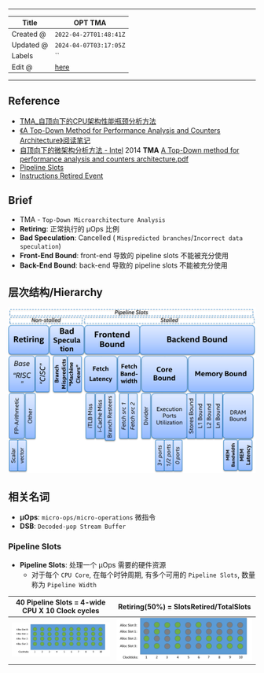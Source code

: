 -----

| Title     | OPT TMA                                           |
| --------- | ------------------------------------------------- |
| Created @ | `2022-04-27T01:48:41Z`                            |
| Updated @ | `2024-04-07T03:17:05Z`                            |
| Labels    | \`\`                                              |
| Edit @    | [here](https://github.com/junxnone/opt/issues/47) |

-----

## Reference

  - [TMA\_自顶向下的CPU架构性能瓶颈分析方法](https://zhuanlan.zhihu.com/p/60569271)
  - [《A Top-Down Method for Performance Analysis and Counters
    Architecture》阅读笔记](https://andrewei1316.github.io/2020/12/20/top-down-performance-analysis/)
  - [自顶向下的微架构分析方法 -
    Intel](https://www.intel.com/content/www/us/en/develop/documentation/vtune-cookbook-zh-cn/top/methodologies/top-down-microarchitecture-analysis-method.html)
    2014 **TMA** [A Top-Down method for performance analysis and
    counters
    architecture.pdf](https://github.com/junxnone/linuxwiki/files/8559242/A.Top-Down.method.for.performance.analysis.and.counters.architecture.pdf)
  - [Pipeline
    Slots](https://www.intel.com/content/www/us/en/develop/documentation/vtune-help/top/reference/cpu-metrics-reference/pipeline-slots.html)
  - [Instructions Retired
    Event](https://www.intel.com/content/www/us/en/develop/documentation/vtune-help/top/analyze-performance/custom-analysis/custom-analysis-options/hardware-event-list/instructions-retired-event.html)

## Brief

  - TMA - `Top-Down Microarchitecture Analysis`
  - **Retiring**: 正常执行的 μOps 比例
  - **Bad Speculation**: Cancelled ( `Mispredicted branches`/`Incorrect
    data speculation`)
  - **Front-End Bound**: front-end 导致的 pipeline slots 不能被充分使用
  - **Back-End Bound**: back-end 导致的 pipeline slots 不能被充分使用

## 层次结构/Hierarchy

![image](media/1d4cc5b87c1cac822fd2edcddc8ebc30ed3260ea.png)

## 相关名词

  - **μOps**: `micro-ops/micro-operations` 微指令
  - **DSB**: `Decoded-μop Stream Buffer`

### Pipeline Slots

  - **Pipeline Slots**: 处理一个 μOps 需要的硬件资源
      - 对于每个 `CPU Core`, 在每个时钟周期, 有多个可用的 `Pipeline Slots`, 数量称为
        `Pipeline Width`

| 40 Pipeline Slots = 4-wide CPU X 10 Clock cycles             | Retiring(50%) = SlotsRetired/TotalSlots                      |
| ------------------------------------------------------------ | ------------------------------------------------------------ |
| ![image](media/ddc2eb7105c6b291d3a342ab3f15b0c370f4fb39.png) | ![image](media/f4264fa46f4f31e5abf7a76b840866ca714d4184.png) |
